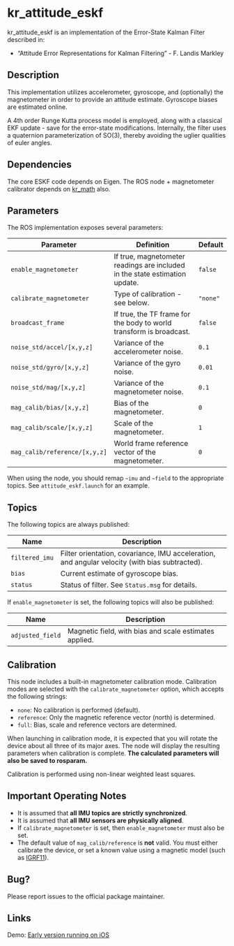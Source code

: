# kr_attitude_eskf

kr_attitude_eskf is an implementation of the Error-State Kalman Filter described
in:

* “Attitude Error Representations for Kalman Filtering” - F. Landis Markley

## Description

This implementation utilizes accelerometer, gyroscope, and (optionally) the magnetometer in order to provide an attitude estimate. Gyroscope biases are estimated online.

A 4th order Runge Kutta process model is employed, along with a classical EKF update - save for the error-state modifications. Internally, the filter uses a quaternion parameterization of SO(3), thereby avoiding the uglier qualities of euler angles.

## Dependencies

The core ESKF code depends on Eigen. The ROS node + magnetometer calibrator depends on [kr_math](https://github.com/KumarRobotics/kr_math) also.

## Parameters

The ROS implementation exposes several parameters:

|Parameter|Definition|Default|
|---|---|---|
|`enable_magnetometer`|If true, magnetometer readings are included in the state estimation update.|`false`|
|`calibrate_magnetometer`|Type of calibration - see below.|`"none"`|
|`broadcast_frame`|If true, the TF frame for the body to world transform is broadcast.|`false`|
|`noise_std/accel/[x,y,z]`|Variance of the accelerometer noise.|`0.1`|
|`noise_std/gyro/[x,y,z]`|Variance of the gyro noise.|`0.01`|
|`noise_std/mag/[x,y,z]`|Variance of the magnetometer noise.|`0.1`|
|`mag_calib/bias/[x,y,z]`|Bias of the magnetometer.|`0`|
|`mag_calib/scale/[x,y,z]`|Scale of the magnetometer.|`1`|
|`mag_calib/reference/[x,y,z]`|World frame reference vector of the magnetometer.|`0`|

When using the node, you should remap `~imu` and `~field` to the appropriate topics. See `attitude_eskf.launch` for an example.

## Topics

The following topics are always published:

|Name|Description|
|---|---|
|`filtered_imu`|Filter orientation, covariance, IMU acceleration, and angular velocity (with bias subtracted).|
|`bias`|Current estimate of gyroscope bias.|
|`status`|Status of filter. See `Status.msg` for details.|

If `enable_magnetometer` is set, the following topics will also be published:

|Name|Description|
|---|---|
|`adjusted_field`|Magnetic field, with bias and scale estimates applied.|

## Calibration

This node includes a built-in magnetometer calibration mode. Calibration modes are selected with the `calibrate_magnetometer` option, which accepts the following strings:

* `none`: No calibration is performed (default).
* `reference`: Only the magnetic reference vector (north) is determined.
* `full`: Bias, scale and reference vectors are determined.

When launching in calibration mode, it is expected that you will rotate the device about all three of its major axes. The node will display the resulting parameters when calibration is complete. **The calculated parameters will also be saved to rosparam.**

Calibration is performed using non-linear weighted least squares.

## Important Operating Notes

* It is assumed that **all IMU topics are strictly synchronized**.
* It is assumed that **all IMU sensors are physically aligned**.
* If `calibrate_magnetometer` is set, then `enable_magnetometer` must also be set.
* The default value of `mag_calib/reference` is **not** valid. You must either calibrate the device, or set a known value using a magnetic model (such as [IGRF11](http://www.ngdc.noaa.gov/IAGA/vmod/igrf.html)).

## Bug?

Please report issues to the official package maintainer.

## Links

Demo: [Early version running on iOS](http://www.youtube.com/watch?v=ijK2ndEGBXA)
